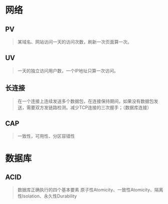 # 网络

## PV

> 某域名、网站访问一天的访问次数，刷新一次页面算一次。

## UV

> 一天的独立访问用户数，一个IP地址只算一次访问。

## 长连接

> 在一个连接上连续发送多个数据包，在连接保持期间，如果没有数据包发送，需要双方发链路检测。减少TCP连接的三次握手；（数据库连接）

## CAP

> 一致性，可用性、分区容错性



# 数据库

## ACID

> 数据库正确执行的四个基本要素
> 原子性Atomicity、一致性Atomicity、隔离性Isolation、永久性Durability

